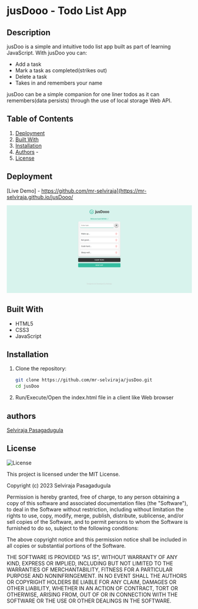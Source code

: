 # jusDooo - Todo List App

## Description

jusDoo is a simple and intuitive todo list app built as part of learning JavaScript. With jusDoo you can: 
- Add a task
- Mark a task as completed(strikes out)
- Delete a task
- Takes in and remembers your name

jusDoo can be a simple companion for one liner todos as it can remembers(data persists) through the
use of local storage Web API.

## Table of Contents

1. [Deployment](#deployment)
2. [Built With](#built-with)
3. [Installation](#installation)
4. [Authors](#authors) -
5. [License](#license)

## Deployment

[Live Demo] - https://github.com/mr-selviraja](https://mr-selviraja.github.io/jusDooo/

![jusDooo Preview](/images/jusDooo.png)

## Built With

- HTML5
- CSS3
- JavaScript

## Installation

1. Clone the repository:
   ```bash
   git clone https://github.com/mr-selviraja/jusDoo.git
   cd jusDoo
   ```
2. Run/Execute/Open the index.html file in a client like Web browser

## authors

[Selviraja Pasagadugula](https://github.com/mr-selviraja)

## License

![License](https://img.shields.io/badge/license-MIT%20License-blue.svg)

This project is licensed under the MIT License.

Copyright (c) 2023 Selviraja Pasagadugula

Permission is hereby granted, free of charge, to any person obtaining a copy
of this software and associated documentation files (the "Software"), to deal
in the Software without restriction, including without limitation the rights
to use, copy, modify, merge, publish, distribute, sublicense, and/or sell
copies of the Software, and to permit persons to whom the Software is
furnished to do so, subject to the following conditions:

The above copyright notice and this permission notice shall be included in all
copies or substantial portions of the Software.

THE SOFTWARE IS PROVIDED "AS IS", WITHOUT WARRANTY OF ANY KIND, EXPRESS OR
IMPLIED, INCLUDING BUT NOT LIMITED TO THE WARRANTIES OF MERCHANTABILITY,
FITNESS FOR A PARTICULAR PURPOSE AND NONINFRINGEMENT. IN NO EVENT SHALL THE
AUTHORS OR COPYRIGHT HOLDERS BE LIABLE FOR ANY CLAIM, DAMAGES OR OTHER
LIABILITY, WHETHER IN AN ACTION OF CONTRACT, TORT OR OTHERWISE, ARISING FROM,
OUT OF OR IN CONNECTION WITH THE SOFTWARE OR THE USE OR OTHER DEALINGS IN THE
SOFTWARE.
